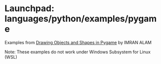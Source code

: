 # Launchpad: languages/python/examples/pygame
Examples from [Drawing Objects and Shapes in Pygame](https://www.makeuseof.com/pygame-drawing-objects-shapes/) by IMRAN ALAM
 
 Note: These examples do not work under Windows Subsystem for Linux (WSL)